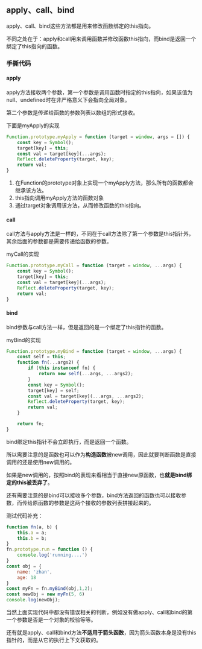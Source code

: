 ## apply、call、bind

apply、call、bind这些方法都是用来修改函数绑定的this指向。

不同之处在于：apply和call用来调用函数并修改函数this指向，而bind是返回一个绑定了this指向的函数。



### 手撕代码

#### apply

apply方法接收两个参数，第一个参数是调用函数时指定的this指向，如果该值为null、undefined时在非严格意义下会指向全局对象。

第二个参数是传递给函数的参数列表以数组的形式接收。

下面是myApply的实现

```javascript
Function.prototype.myApply = function (target = window, args = []) {
    const key = Symbol();
    target[key] = this;
    const val = target[key](...args);
    Reflect.deleteProperty(target, key);
    return val;
}
```

1. 在Function的prototype对象上实现一个myApply方法，那么所有的函数都会继承该方法。
2. this指向调用myApply方法的函数对象
3. 通过target对象调用该方法，从而修改函数的this指向。

#### call

call方法与apply方法是一样的，不同在于call方法除了第一个参数是this指针外，其余后面的参数都是需要传递给函数的参数。

myCall的实现

```javascript
Function.prototype.myCall = function (target = window, ...args) {
    const key = Symbol();
    target[key] = this;
    const val = target[key](...args);
    Reflect.deleteProperty(target, key);
    return val;
}
```

#### bind

bind参数与call方法一样，但是返回的是一个绑定了this指针的函数。

myBind的实现

```javascript
Function.prototype.myBind = function (target = window, ...args) {
   	const self = this;
    function fn(...args2) {
        if (this instanceof fn) {
            return new self(...args, ...args2);
        }
        const key = Symbol();
        target[key] = self;
        const val = target[key](...args, ...args2);
        Reflect.deleteProperty(target, key);
        return val;
    }

    return fn;
}
```

bind绑定this指针不会立即执行，而是返回一个函数。

所以需要注意的是函数也可以作为**构造函数**被new调用，因此就要判断函数是直接调用的还是使用new调用的。

如果是new调用的，按照bind的表现来看相当于直接new原函数，也**就是bind绑定的this被丢弃了**。

还有需要注意的是bind可以接收多个参数，bind方法返回的函数也可以接收参数，而传给原函数的参数是这两个接收的参数列表拼接起来的。

测试代码补充：

```javascript
function fn(a, b) {
    this.a = a;
    this.b = b;
}
fn.prototype.run = function () {
    console.log('running....')
}
const obj = {
    name: 'zhan',
    age: 18
}
const myFn = fn.myBind(obj,1,2);
const newObj = new myFn(5, 6)
console.log(newObj);
```

当然上面实现代码中都没有错误相关的判断，例如没有做apply、call和bind的第一个参数是否是一个对象的校验等等。

还有就是apply、call和bind方法**不适用于箭头函数**，因为箭头函数本身是没有this指针的，而是从它的执行上下文获取的。